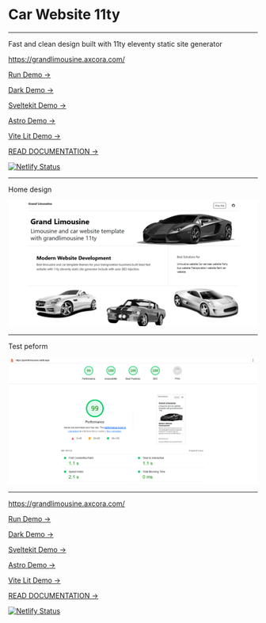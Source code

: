 # Car Website 11ty

---

Fast and clean design built with 11ty eleventy static site generator

https://grandlimousine.axcora.com/

[Run Demo →](https://grandlimousine.netlify.app/)

[Dark Demo →](https://grandlimousine.vercel.app/)

[Sveltekit Demo →](https://grandlimo.vercel.app/)

[Astro Demo →](https://grandlimousine.pages.dev/)

[Vite Lit Demo →](https://grandlimousine.web.app/)

[READ DOCUMENTATION →](https://www.hockeycomputindo.com/2022/12/free-download-fast-website-seo-car11ty.html)

[![Netlify Status](https://api.netlify.com/api/v1/badges/7a496495-5c9e-404c-8e64-4c1b91d278e7/deploy-status)](https://app.netlify.com/sites/grandlimousine/deploys)

---

Home design

![eleventy car website template](demo.png)

---

Test peform

![eleventy car website template](test.png)

---

https://grandlimousine.axcora.com/

[Run Demo →](https://grandlimousine.netlify.app/)

[Dark Demo →](https://grandlimousine.vercel.app/)

[Sveltekit Demo →](https://grandlimo.vercel.app/)

[Astro Demo →](https://grandlimousine.pages.dev/)

[Vite Lit Demo →](https://grandlimousine.web.app/)

[READ DOCUMENTATION →](https://www.hockeycomputindo.com/2022/12/free-download-fast-website-seo-car11ty.html)

[![Netlify Status](https://api.netlify.com/api/v1/badges/7a496495-5c9e-404c-8e64-4c1b91d278e7/deploy-status)](https://app.netlify.com/sites/grandlimousine/deploys)

